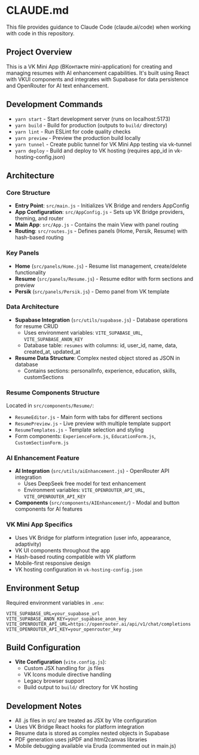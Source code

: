 # CLAUDE.md

This file provides guidance to Claude Code (claude.ai/code) when working with code in this repository.

## Project Overview

This is a VK Mini App (ВКонтакте mini-application) for creating and managing resumes with AI enhancement capabilities. It's built using React with VKUI components and integrates with Supabase for data persistence and OpenRouter for AI text enhancement.

## Development Commands

- `yarn start` - Start development server (runs on localhost:5173)
- `yarn build` - Build for production (outputs to `build/` directory)  
- `yarn lint` - Run ESLint for code quality checks
- `yarn preview` - Preview the production build locally
- `yarn tunnel` - Create public tunnel for VK Mini App testing via vk-tunnel
- `yarn deploy` - Build and deploy to VK hosting (requires app_id in vk-hosting-config.json)

## Architecture

### Core Structure
- **Entry Point**: `src/main.js` - Initializes VK Bridge and renders AppConfig
- **App Configuration**: `src/AppConfig.js` - Sets up VK Bridge providers, theming, and router
- **Main App**: `src/App.js` - Contains the main View with panel routing
- **Routing**: `src/routes.js` - Defines panels (Home, Persik, Resume) with hash-based routing

### Key Panels
- **Home** (`src/panels/Home.js`) - Resume list management, create/delete functionality
- **Resume** (`src/panels/Resume.js`) - Resume editor with form sections and preview
- **Persik** (`src/panels/Persik.js`) - Demo panel from VK template

### Data Architecture
- **Supabase Integration** (`src/utils/supabase.js`) - Database operations for resume CRUD
  - Uses environment variables: `VITE_SUPABASE_URL`, `VITE_SUPABASE_ANON_KEY`
  - Database table: `resumes` with columns: id, user_id, name, data, created_at, updated_at
- **Resume Data Structure**: Complex nested object stored as JSON in database
  - Contains sections: personalInfo, experience, education, skills, customSections

### Resume Components Structure
Located in `src/components/Resume/`:
- `ResumeEditor.js` - Main form with tabs for different sections
- `ResumePreview.js` - Live preview with multiple template support
- `ResumeTemplates.js` - Template selection and styling
- Form components: `ExperienceForm.js`, `EducationForm.js`, `CustomSectionForm.js`

### AI Enhancement Feature
- **AI Integration** (`src/utils/aiEnhancement.js`) - OpenRouter API integration
  - Uses DeepSeek free model for text enhancement
  - Environment variables: `VITE_OPENROUTER_API_URL`, `VITE_OPENROUTER_API_KEY`
- **Components** (`src/components/AIEnhancement/`) - Modal and button components for AI features

### VK Mini App Specifics
- Uses VK Bridge for platform integration (user info, appearance, adaptivity)
- VK UI components throughout the app
- Hash-based routing compatible with VK platform
- Mobile-first responsive design
- VK hosting configuration in `vk-hosting-config.json`

## Environment Setup

Required environment variables in `.env`:
```
VITE_SUPABASE_URL=your_supabase_url
VITE_SUPABASE_ANON_KEY=your_supabase_anon_key
VITE_OPENROUTER_API_URL=https://openrouter.ai/api/v1/chat/completions
VITE_OPENROUTER_API_KEY=your_openrouter_key
```

## Build Configuration

- **Vite Configuration** (`vite.config.js`):
  - Custom JSX handling for .js files
  - VK Icons module directive handling  
  - Legacy browser support
  - Build output to `build/` directory for VK hosting

## Development Notes

- All .js files in src/ are treated as JSX by Vite configuration
- Uses VK Bridge React hooks for platform integration
- Resume data is stored as complex nested objects in Supabase
- PDF generation uses jsPDF and html2canvas libraries
- Mobile debugging available via Eruda (commented out in main.js)